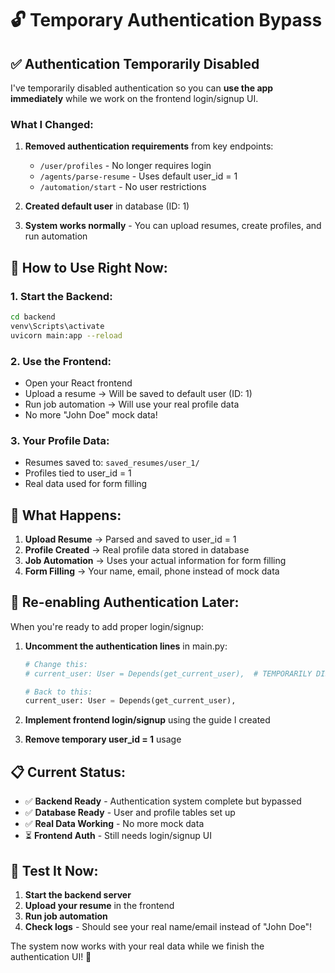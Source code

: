 # 🔓 Temporary Authentication Bypass

## ✅ **Authentication Temporarily Disabled**

I've temporarily disabled authentication so you can **use the app immediately** while we work on the frontend login/signup UI.

### **What I Changed:**

1. **Removed authentication requirements** from key endpoints:
   - `/user/profiles` - No longer requires login
   - `/agents/parse-resume` - Uses default user_id = 1
   - `/automation/start` - No user restrictions

2. **Created default user** in database (ID: 1)

3. **System works normally** - You can upload resumes, create profiles, and run automation

## 🚀 **How to Use Right Now:**

### **1. Start the Backend:**
```bash
cd backend
venv\Scripts\activate
uvicorn main:app --reload
```

### **2. Use the Frontend:**
- Open your React frontend
- Upload a resume → Will be saved to default user (ID: 1)
- Run job automation → Will use your real profile data
- No more "John Doe" mock data!

### **3. Your Profile Data:**
- Resumes saved to: `saved_resumes/user_1/`
- Profiles tied to user_id = 1
- Real data used for form filling

## 🔄 **What Happens:**

1. **Upload Resume** → Parsed and saved to user_id = 1
2. **Profile Created** → Real profile data stored in database
3. **Job Automation** → Uses your actual information for form filling
4. **Form Filling** → Your name, email, phone instead of mock data

## 🔐 **Re-enabling Authentication Later:**

When you're ready to add proper login/signup:

1. **Uncomment the authentication lines** in main.py:
   ```python
   # Change this:
   # current_user: User = Depends(get_current_user),  # TEMPORARILY DISABLED
   
   # Back to this:
   current_user: User = Depends(get_current_user),
   ```

2. **Implement frontend login/signup** using the guide I created

3. **Remove temporary user_id = 1** usage

## 📋 **Current Status:**

- ✅ **Backend Ready** - Authentication system complete but bypassed
- ✅ **Database Ready** - User and profile tables set up
- ✅ **Real Data Working** - No more mock data
- ⏳ **Frontend Auth** - Still needs login/signup UI

## 🎯 **Test It Now:**

1. **Start the backend server**
2. **Upload your resume** in the frontend
3. **Run job automation** 
4. **Check logs** - Should see your real name/email instead of "John Doe"!

The system now works with your real data while we finish the authentication UI! 🎉